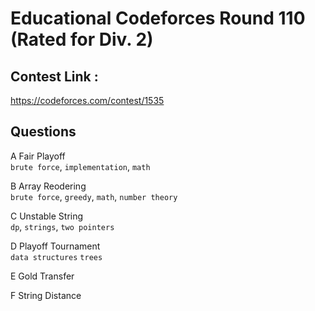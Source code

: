 # Educational Codeforces Round 110 (Rated for Div. 2)

## Contest Link : 
https://codeforces.com/contest/1535

## Questions

A	Fair Playoff    
`brute force`,   `implementation`,    `math`

B	Array Reodering     
`brute force`,    `greedy`,    `math`,    `number theory`   

C	Unstable String     
`dp`,    `strings`,    `two pointers`

D	Playoff Tournament  
`data structures`   `trees`

E	Gold Transfer   

F	String Distance     